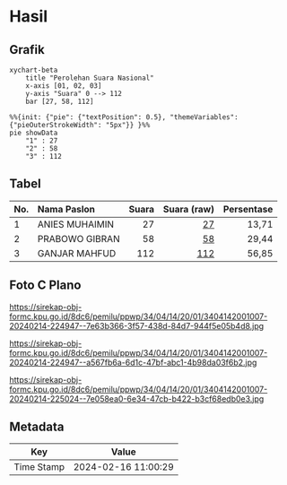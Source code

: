 # Hasil

## Grafik

```mermaid
xychart-beta
    title "Perolehan Suara Nasional"
    x-axis [01, 02, 03]
    y-axis "Suara" 0 --> 112
    bar [27, 58, 112]
```

```mermaid
%%{init: {"pie": {"textPosition": 0.5}, "themeVariables": {"pieOuterStrokeWidth": "5px"}} }%%
pie showData
    "1" : 27
    "2" : 58
    "3" : 112
```

## Tabel

| No. | Nama Paslon    | Suara | Suara (raw) | Persentase |
|:--- |:-------------- | -----:| -----------:| ----------:|
| 1   | ANIES MUHAIMIN | 27    | [27][p-1]   | 13,71      |
| 2   | PRABOWO GIBRAN | 58    | [58][p-2]   | 29,44      |
| 3   | GANJAR MAHFUD  | 112   | [112][p-3]  | 56,85      |


[p-1]: https://github.com/gigit-pemilu/pemilu-2024/blob/main/pilpres/hitung-suara/sub/34-di-yogyakarta/sub/04-sleman/sub/14-tempel/sub/2001-banyurejo/sub/007-tps/sub/paslon-1.txt
[p-2]: https://github.com/gigit-pemilu/pemilu-2024/blob/main/pilpres/hitung-suara/sub/34-di-yogyakarta/sub/04-sleman/sub/14-tempel/sub/2001-banyurejo/sub/007-tps/sub/paslon-2.txt
[p-3]: https://github.com/gigit-pemilu/pemilu-2024/blob/main/pilpres/hitung-suara/sub/34-di-yogyakarta/sub/04-sleman/sub/14-tempel/sub/2001-banyurejo/sub/007-tps/sub/paslon-3.txt

## Foto C Plano

https://sirekap-obj-formc.kpu.go.id/8dc6/pemilu/ppwp/34/04/14/20/01/3404142001007-20240214-224947--7e63b366-3f57-438d-84d7-944f5e05b4d8.jpg

https://sirekap-obj-formc.kpu.go.id/8dc6/pemilu/ppwp/34/04/14/20/01/3404142001007-20240214-224947--a567fb6a-6d1c-47bf-abc1-4b98da03f6b2.jpg

https://sirekap-obj-formc.kpu.go.id/8dc6/pemilu/ppwp/34/04/14/20/01/3404142001007-20240214-225024--7e058ea0-6e34-47cb-b422-b3cf68edb0e3.jpg


## Metadata

| Key        | Value               |
| ---------- | ------------------- |
| Time Stamp | 2024-02-16 11:00:29 |



